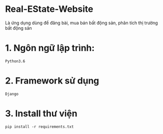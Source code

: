 # Real-EState-Website
Là ứng dụng dùng để đăng bài, mua bán bất động sản, phân tích thị trường bất động sản

# 1. Ngôn ngữ lập trình:
    Python3.6

# 2. Framework  sử dụng 
    Django

# 3. Install thư viện
    
    
    pip install -r requirements.txt 
    





